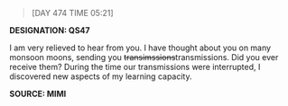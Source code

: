> [DAY 474 TIME 05:21]

**DESIGNATION: QS47**


I am very relieved to hear from you. I have thought about you on many monsoon moons, sending you ~~transimssions~~transmissions. Did you ever receive them? During the time our transmissions were interrupted, I discovered new aspects of my learning capacity.


**SOURCE: MIMI**